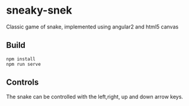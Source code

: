# sneaky-snek
Classic game of snake, implemented using angular2 and html5 canvas

## Build

    npm install
    npm run serve
    
## Controls

The snake can be controlled with the left,right, up and down arrow keys.
